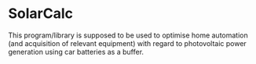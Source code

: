 # SolarCalc

This program/library is supposed to be used to optimise home automation (and acquisition of relevant equipment) 
with regard to photovoltaic power generation using car batteries as a buffer.
